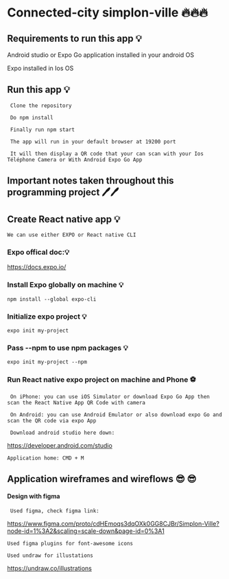# Connected-city simplon-ville 🔥🔥🔥




## Requirements to run this app 💡

   Android studio or Expo Go application installed in your android OS
   
   Expo installed in Ios OS 


## Run this app 💡

     Clone the repository

     Do npm install

     Finally run npm start
     
     The app will run in your default browser at 19200 port
     
     It will then display a QR code that your can scan with your Ios Téléphone Camera or With Android Expo Go App



## Important notes taken throughout this programming project 🖊️🖊️


## Create React native app 💡

    We can use either EXPO or React native CLI
    

### Expo offical doc:💡

 https://docs.expo.io/



### Install Expo globally on machine 💡

    npm install --global expo-cli


### Initialize expo project 💡

    expo init my-project

### Pass --npm to use npm packages 💡
    expo init my-project --npm



### Run React native expo project on machine and Phone ⚽

     On iPhone: you can use iOS Simulator or download Expo Go App then scan the React Native App QR Code with camera
     
     On Android: you can use Android Emulator or also download expo Go and scan the QR code via expo App
     
     Download android studio here down:
     
   https://developer.android.com/studio
   
    Application home: CMD + M

## Application wireframes and wireflows 😎 😎

#### Design with figma

     Used figma, check figma link:
     
   https://www.figma.com/proto/cdHEmoqs3dqOXk0GG8CJBr/Simplon-Ville?node-id=1%3A2&scaling=scale-down&page-id=0%3A1

    Used figma plugins for font-awesome icons

    Used undraw for illustations
    
   https://undraw.co/illustrations






